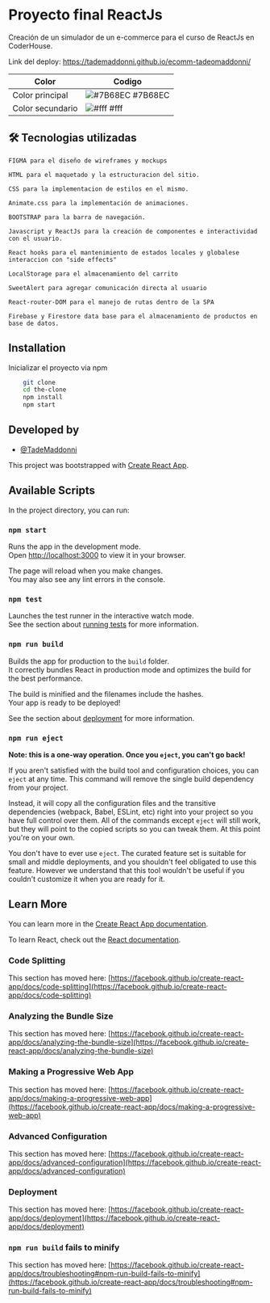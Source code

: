 
# Proyecto final ReactJs

Creación de un simulador de un e-commerce para el curso de ReactJs en CoderHouse.

Link del deploy: https://tademaddonni.github.io/ecomm-tadeomaddonni/

| Color             | Codigo                                                              |
| ----------------- | ------------------------------------------------------------------ |
| Color principal| ![#7B68EC](https://via.placeholder.com/10/7B68EC?text=+) #7B68EC|
| Color secundario | ![#fff](https://via.placeholder.com/10/fff?text=+) #fff|


## 🛠 Tecnologias utilizadas
    FIGMA para el diseño de wireframes y mockups

    HTML para el maquetado y la estructuracion del sitio.

    CSS para la implementacion de estilos en el mismo.

    Animate.css para la implementación de animaciones.

    BOOTSTRAP para la barra de navegación.

    Javascript y ReactJs para la creación de componentes e interactividad con el usuario.

    React hooks para el mantenimiento de estados locales y globalese interaccion con "side effects"

    LocalStorage para el almacenamiento del carrito

    SweetAlert para agregar comunicación directa al usuario
    
    React-router-DOM para el manejo de rutas dentro de la SPA
    
    Firebase y Firestore data base para el almacenamiento de productos en base de datos.

## Installation

Inicializar el proyecto via npm

```bash
    git clone
    cd the-clone
    npm install 
    npm start 
```
    
## Developed by

- [@TadeMaddonni](https://github.com/TadeMaddonni)

This project was bootstrapped with [Create React App](https://github.com/facebook/create-react-app).

## Available Scripts

In the project directory, you can run:

### `npm start`

Runs the app in the development mode.\
Open [http://localhost:3000](http://localhost:3000) to view it in your browser.

The page will reload when you make changes.\
You may also see any lint errors in the console.

### `npm test`

Launches the test runner in the interactive watch mode.\
See the section about [running tests](https://facebook.github.io/create-react-app/docs/running-tests) for more information.

### `npm run build`

Builds the app for production to the `build` folder.\
It correctly bundles React in production mode and optimizes the build for the best performance.

The build is minified and the filenames include the hashes.\
Your app is ready to be deployed!

See the section about [deployment](https://facebook.github.io/create-react-app/docs/deployment) for more information.

### `npm run eject`

**Note: this is a one-way operation. Once you `eject`, you can't go back!**

If you aren't satisfied with the build tool and configuration choices, you can `eject` at any time. This command will remove the single build dependency from your project.

Instead, it will copy all the configuration files and the transitive dependencies (webpack, Babel, ESLint, etc) right into your project so you have full control over them. All of the commands except `eject` will still work, but they will point to the copied scripts so you can tweak them. At this point you're on your own.

You don't have to ever use `eject`. The curated feature set is suitable for small and middle deployments, and you shouldn't feel obligated to use this feature. However we understand that this tool wouldn't be useful if you couldn't customize it when you are ready for it.

## Learn More

You can learn more in the [Create React App documentation](https://facebook.github.io/create-react-app/docs/getting-started).

To learn React, check out the [React documentation](https://reactjs.org/).

### Code Splitting

This section has moved here: [https://facebook.github.io/create-react-app/docs/code-splitting](https://facebook.github.io/create-react-app/docs/code-splitting)

### Analyzing the Bundle Size

This section has moved here: [https://facebook.github.io/create-react-app/docs/analyzing-the-bundle-size](https://facebook.github.io/create-react-app/docs/analyzing-the-bundle-size)

### Making a Progressive Web App

This section has moved here: [https://facebook.github.io/create-react-app/docs/making-a-progressive-web-app](https://facebook.github.io/create-react-app/docs/making-a-progressive-web-app)

### Advanced Configuration

This section has moved here: [https://facebook.github.io/create-react-app/docs/advanced-configuration](https://facebook.github.io/create-react-app/docs/advanced-configuration)

### Deployment

This section has moved here: [https://facebook.github.io/create-react-app/docs/deployment](https://facebook.github.io/create-react-app/docs/deployment)

### `npm run build` fails to minify

This section has moved here: [https://facebook.github.io/create-react-app/docs/troubleshooting#npm-run-build-fails-to-minify](https://facebook.github.io/create-react-app/docs/troubleshooting#npm-run-build-fails-to-minify)
